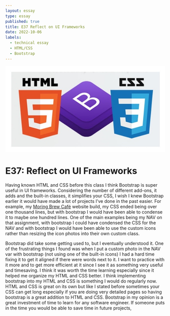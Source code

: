 ```yaml
---
layout: essay
type: essay
published: true
title: E37 Reflect on UI Frameworks
date: 2022-10-06
labels:
  - technical essay
  - HTML/CSS
  - Bootstrap
---
```


<img class="ui medium right floated rounded image" src="../images/do-html-css-work.jpg">
<br>

<h1>E37: Reflect on UI Frameworks</h1>

<p>
Having known HTML and CSS before this class I think Bootstrap is super useful in UI frameworks. Considering the number of different add-ons, it adds and the built-in classes, it simplifies your CSS, I wish I knew Bootstrap earlier it would have made a lot of projects I’ve done in the past easier. For example, my <a href="https://nnagatoshi.github.io/projects/morningbrew">Moring Brew Café</a> website build, my CSS ended being over one thousand lines, but with bootstrap I would have been able to condense it to maybe one hundred lines. One of the main examples being my NAV on that assignment, with bootstrap I could have condensed the CSS for the NAV and with bootstrap I would have been able to use the custom icons rather than resizing the icon photos into their own custom class. </p>
<p>
Bootstrap did take some getting used to, but I eventually understood it. One of the frustrating things I found was when I put a custom photo in the NAV var with bootstrap (not using one of the built-in icons) I had a hard time fixing it to get it aligned if there were words next to it. I want to practice with it more and to get more efficient at it since I see it as something very useful and timesaving. I think it was worth the time learning especially since it helped me organize my HTML and CSS better. I think implementing bootstrap into my HTML and CSS is something I would do regularly now. HTML and CSS is great on its own but like I stated before sometimes your CSS can get long especially if you are doing very detailed pages so having bootstrap is a great addition to HTML and CSS. Bootstrap in my opinion is a great investment of time to learn for any software engineer. If someone puts in the time you would be able to save time in future projects, </p>
